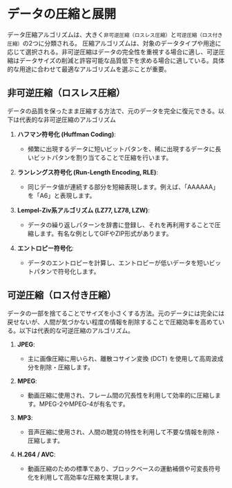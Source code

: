 # データの圧縮と展開

データ圧縮アルゴリズムは、大きく`非可逆圧縮（ロスレス圧縮）`と`可逆圧縮（ロス付き圧縮）`の2つに分類される。
圧縮アルゴリズムは、対象のデータタイプや用途に応じて選択される。非可逆圧縮はデータの完全性を重視する場合に適し、可逆圧縮はデータサイズの削減と許容可能な品質低下を求める場合に適している。具体的な用途に合わせて最適なアルゴリズムを選ぶことが重要。

## 非可逆圧縮（ロスレス圧縮）

データの品質を保ったまま圧縮する方法で、元のデータを完全に復元できる。以下は代表的な非可逆圧縮のアルゴリズム

1. **ハフマン符号化 (Huffman Coding)**:
   - 頻繁に出現するデータに短いビットパタンを、稀に出現するデータに長いビットパタンを割り当てることで圧縮を行います。

2. **ランレングス符号化 (Run-Length Encoding, RLE)**:
   - 同じデータ値が連続する部分を短縮表現します。例えば、「AAAAAA」を「A6」と表現します。

3. **Lempel-Ziv系アルゴリズム (LZ77, LZ78, LZW)**:
   - データの繰り返しパターンを辞書に登録し、それを再利用することで圧縮します。有名な例としてGIFやZIP形式があります。

4. **エントロピー符号化**:
   - データのエントロピーを計算し、エントロピーが低いデータを短いビットパタンで符号化します。

## 可逆圧縮（ロス付き圧縮）

データの一部を捨てることでサイズを小さくする方法。元のデータには完全には戻せないが、人間が気づかない程度の情報を削除することで圧縮効率を高めている。以下は代表的な可逆圧縮のアルゴリズム。

1. **JPEG**:
   - 主に画像圧縮に用いられ、離散コサイン変換 (DCT) を使用して高周波成分を削除・圧縮します。

2. **MPEG**:
   - 動画圧縮に使用され、フレーム間の冗長性を利用して効率的に圧縮します。MPEG-2やMPEG-4が有名です。

3. **MP3**:
   - 音声圧縮に使用され、人間の聴覚の特性を利用して不要な情報を削除・圧縮します。

4. **H.264 / AVC**:
   - 動画圧縮のための標準であり、ブロックベースの運動補償や可変長符号化を利用して高効率な圧縮を実現します。
